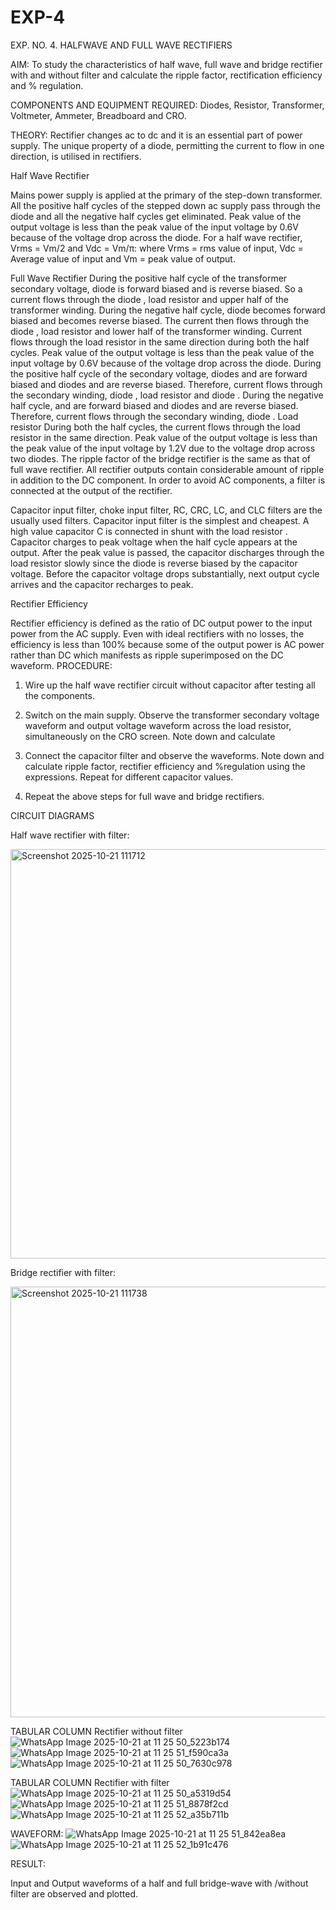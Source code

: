 # EXP-4
EXP. NO. 4. 		HALFWAVE  AND FULL WAVE  RECTIFIERS

AIM: To study the characteristics of half wave, full wave and bridge rectifier with and without filter and calculate the ripple factor, rectification efficiency and % regulation.

COMPONENTS  AND  EQUIPMENT  REQUIRED:  Diodes,  Resistor,  Transformer,  Voltmeter, Ammeter, Breadboard and CRO.

THEORY: Rectifier changes ac to dc and it is an essential part of power supply. The unique property of a diode, permitting the current to flow in one direction, is utilised in rectifiers.

Half Wave Rectifier


Mains power supply is applied at the primary of the step-down transformer. All the positive half cycles of the stepped down ac supply pass through the diode and all the negative half cycles get eliminated. Peak value of the output voltage is less than the peak value of the input voltage by 0.6V because of the voltage drop across the diode.
For a half wave rectifier, Vrms = Vm/2 and Vdc = Vm/π: where Vrms = rms value of input, Vdc = Average value of input and Vm = peak value of output.


Full Wave Rectifier
During the positive half cycle of the transformer secondary voltage, diode     is forward biased and      is reverse biased. So a current flows through the diode     , load resistor      and upper half of the transformer  winding.  During  the  negative  half  cycle,  diode       becomes  forward  biased  and becomes reverse biased. The current then flows through the diode     , load resistor      and lower half of the transformer winding. Current flows through the load resistor in the same direction during both the half cycles. Peak value of the output voltage is less than the peak value of the input voltage by 0.6V
because of the voltage drop across the diode.
During the positive half cycle of the secondary voltage, diodes      and      are forward biased and diodes and      are reverse biased. Therefore, current flows through the secondary winding, diode     , load resistor
and diode     . During the negative half cycle,      and      are forward biased and diodes      and      are reverse biased. Therefore, current flows through the secondary winding, diode     . Load resistor       During both the half cycles, the current flows through the load resistor in the same direction. Peak value of the output voltage is less than the peak value of the input voltage by 1.2V due to the voltage drop across two diodes. The ripple factor of the bridge rectifier is the same as that of full wave rectifier.
All rectifier outputs contain considerable amount of ripple in addition to the DC component. In order to avoid AC components, a filter is connected at the output of the rectifier.

Capacitor input filter, choke input filter, RC, CRC, LC, and CLC filters are the usually used filters. Capacitor input filter is the simplest and cheapest. A high value capacitor C is connected in shunt with the load resistor     . Capacitor charges to peak voltage      when the half cycle appears at the output. After the peak value is passed, the capacitor discharges through the load resistor slowly since the diode is reverse biased by the capacitor voltage. Before the capacitor voltage drops substantially, next output cycle arrives and the capacitor recharges to peak.

Rectifier Efficiency

Rectifier efficiency is defined as the ratio of DC output power to the input power from the AC supply. Even with ideal rectifiers with no losses, the efficiency is less than 100% because some of the output power is AC power rather than DC which manifests as ripple superimposed on the DC waveform.
PROCEDURE:

1.   Wire up the half wave rectifier circuit without capacitor after testing all the components.

2.   Switch on the main supply. Observe the transformer secondary voltage waveform and output voltage waveform across the load resistor, simultaneously on the CRO screen. Note down       and calculate
3.   Connect the capacitor filter and observe the waveforms. Note down and calculate ripple factor, rectifier efficiency and %regulation using the expressions. Repeat for different capacitor values.
4.   Repeat the above steps for full wave and bridge rectifiers.

CIRCUIT DIAGRAMS

Half wave rectifier with filter:

<img width="1034" height="655" alt="Screenshot 2025-10-21 111712" src="https://github.com/user-attachments/assets/0326c4e9-7b18-4c9e-af40-8248b721e7e4" />


Bridge rectifier with filter:

<img width="1033" height="689" alt="Screenshot 2025-10-21 111738" src="https://github.com/user-attachments/assets/1fc3b573-d1d5-44ce-942b-c82917932546" />

TABULAR COLUMN
Rectifier without filter
![WhatsApp Image 2025-10-21 at 11 25 50_5223b174](https://github.com/user-attachments/assets/3eec36e0-fe56-45d3-84d2-e12334297978)
![WhatsApp Image 2025-10-21 at 11 25 51_f590ca3a](https://github.com/user-attachments/assets/1776f244-9143-4aaa-8594-bb45dab8a078)
![WhatsApp Image 2025-10-21 at 11 25 50_7630c978](https://github.com/user-attachments/assets/2b2607d6-aef6-4dd2-b0c4-9fc427d8591f)


TABULAR COLUMN
Rectifier with filter
![WhatsApp Image 2025-10-21 at 11 25 50_a5319d54](https://github.com/user-attachments/assets/18e0aeae-bb57-439a-b2a0-06c7714807b9)
![WhatsApp Image 2025-10-21 at 11 25 51_8878f2cd](https://github.com/user-attachments/assets/7b2c040e-f29d-4a3a-92f9-97c6a529cea9)
![WhatsApp Image 2025-10-21 at 11 25 52_a35b711b](https://github.com/user-attachments/assets/d7554b78-119f-44f0-95b7-2b941178e4f2)

WAVEFORM:
![WhatsApp Image 2025-10-21 at 11 25 51_842ea8ea](https://github.com/user-attachments/assets/b5d84756-b878-4e48-940c-0ca85ce6c0b9)
![WhatsApp Image 2025-10-21 at 11 25 52_1b91c476](https://github.com/user-attachments/assets/d56b4992-a443-4a72-a1b2-6bc5645b8369)


RESULT:

Input and Output waveforms of a half and full bridge-wave with /without filter are observed and plotted.
